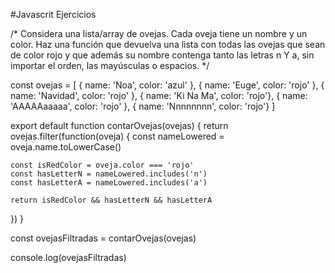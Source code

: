 #Javascrit Ejercicios


/*
Considera una lista/array de ovejas. Cada oveja tiene un nombre y un color. Haz una función que devuelva una lista con todas las ovejas que sean de color rojo y que además su nombre contenga tanto las letras n Y a, sin importar el orden, las mayúsculas o espacios.
*/

const ovejas = [
  { name: 'Noa', color: 'azul' },
  { name: 'Euge', color: 'rojo' },
  { name: 'Navidad', color: 'rojo' },
  { name: 'Ki Na Ma', color: 'rojo'},
  { name: 'AAAAAaaaaa', color: 'rojo' },
  { name: 'Nnnnnnnn', color: 'rojo'}
]

export default function contarOvejas(ovejas) {
  return ovejas.filter(function(oveja) {
    const nameLowered = oveja.name.toLowerCase()
    
    const isRedColor = oveja.color === 'rojo'
    const hasLetterN = nameLowered.includes('n')
    const hasLetterA = nameLowered.includes('a')
    
    return isRedColor && hasLetterN && hasLetterA
  })
}

const ovejasFiltradas = contarOvejas(ovejas)

console.log(ovejasFiltradas)